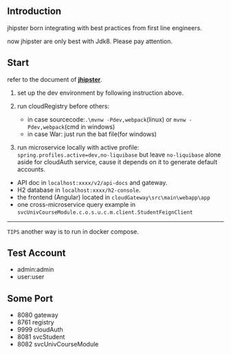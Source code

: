 ## Introduction
jhipster born integrating with best practices from first line engineers.

now jhipster are only best with Jdk8. Please pay attention.

## Start
refer to the document of [**jhipster**](https://www.jhipster.tech/development/).

1. set up the dev environment by following instruction above.

2. run cloudRegistry before others: 

   - in case sourcecode:`.\mvnw -Pdev,webpack`(linux) or `mvnw -Pdev,webpack`(cmd in windows)
   - in case War: just run the bat file(for windows)

3. run microservice locally with active profile: 
   `spring.profiles.active=dev,no-liquibase`  but leave `no-liquibase` alone aside for cloudAuth service, cause it depends on it to generate default accounts.

- API doc in `localhost:xxxx/v2/api-docs` and gateway.
- H2 database in `localhost:xxxx/h2-console`.
- the frontend (Angular) located in `cloudGateway\src\main\webapp\app`
- one cross-microservice query example in `svcUnivCourseModule.c.o.s.u.c.m.client.StudentFeignClient`

-------
`TIPS` another way is to run in docker compose.

## Test Account

- admin:admin
- user:user

## Some Port

- 8080 gateway
- 8761 registry
- 9999 cloudAuth
- 8081 svcStudent
- 8082 svcUnivCourseModule
